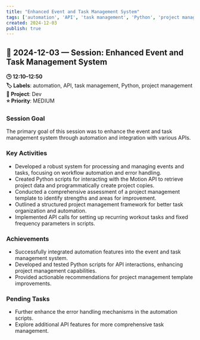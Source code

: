 ```yaml
---
title: "Enhanced Event and Task Management System"
tags: ['automation', 'API', 'task management', 'Python', 'project management']
created: 2024-12-03
publish: true
---
```


## 📅 2024-12-03 — Session: Enhanced Event and Task Management System

**🕒 12:10–12:50**  
**🏷️ Labels**: automation, API, task management, Python, project management  
**📂 Project**: Dev  
**⭐ Priority**: MEDIUM  


### Session Goal
The primary goal of this session was to enhance the event and task management system through automation and integration with various APIs.

### Key Activities
- Developed a robust system for processing and managing events and tasks, focusing on workflow automation and error handling.
- Created Python scripts for interacting with the Motion API to retrieve project data and programmatically create project copies.
- Conducted a comprehensive assessment of a project management template to identify strengths and areas for improvement.
- Outlined a structured project management framework for better task organization and automation.
- Implemented API calls for setting up recurring workout tasks and fixed frequency parameters in scripts.

### Achievements
- Successfully integrated automation features into the event and task management system.
- Developed and tested Python scripts for API interactions, enhancing project management capabilities.
- Provided actionable recommendations for project management template improvements.

### Pending Tasks
- Further enhance the error handling mechanisms in the automation scripts.
- Explore additional API features for more comprehensive task management.
